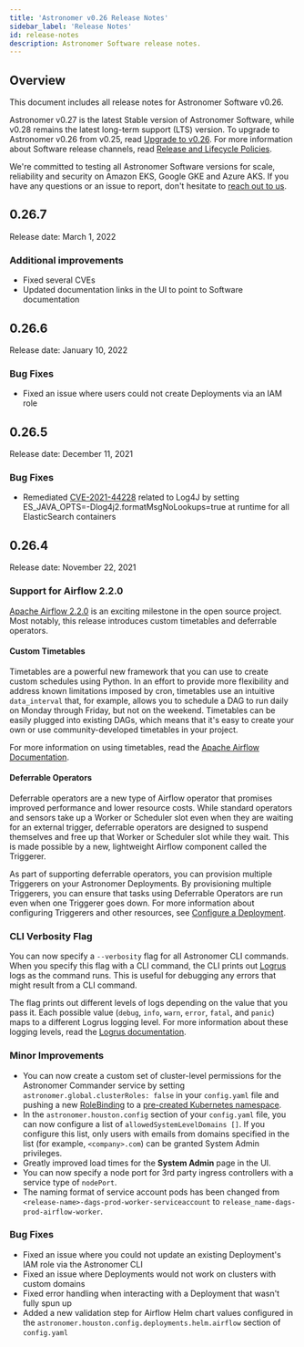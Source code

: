 ```yaml
---
title: 'Astronomer v0.26 Release Notes'
sidebar_label: 'Release Notes'
id: release-notes
description: Astronomer Software release notes.
---
```


## Overview

This document includes all release notes for Astronomer Software v0.26.

Astronomer v0.27 is the latest Stable version of Astronomer Software, while v0.28 remains the latest long-term support (LTS) version. To upgrade to Astronomer v0.26 from v0.25, read [Upgrade to v0.26](upgrade-astronomer-stable.md). For more information about Software release channels, read [Release and Lifecycle Policies](release-lifecycle-policy.md).

We're committed to testing all Astronomer Software versions for scale, reliability and security on Amazon EKS, Google GKE and Azure AKS. If you have any questions or an issue to report, don't hesitate to [reach out to us](https://support.astronomer.io).

## 0.26.7

Release date: March 1, 2022

### Additional improvements

- Fixed several CVEs
- Updated documentation links in the UI to point to Software documentation

## 0.26.6

Release date: January 10, 2022

### Bug Fixes

- Fixed an issue where users could not create Deployments via an IAM role

## 0.26.5

Release date: December 11, 2021

### Bug Fixes

- Remediated [CVE-2021-44228](https://github.com/advisories/GHSA-jfh8-c2jp-5v3q) related to Log4J by setting ES_JAVA_OPTS=-Dlog4j2.formatMsgNoLookups=true at runtime for all ElasticSearch containers

## 0.26.4

Release date: November 22, 2021

### Support for Airflow 2.2.0

[Apache Airflow 2.2.0](https://airflow.apache.org/blog/airflow-2.2.0/) is an exciting milestone in the open source project. Most notably, this release introduces custom timetables and deferrable operators.

#### Custom Timetables

Timetables are a powerful new framework that you can use to create custom schedules using Python. In an effort to provide more flexibility and address known limitations imposed by cron, timetables use an intuitive `data_interval` that, for example, allows you to schedule a DAG to run daily on Monday through Friday, but not on the weekend. Timetables can be easily plugged into existing DAGs, which means that it's easy to create your own or use community-developed timetables in your project.

For more information on using timetables, read the [Apache Airflow Documentation](https://airflow.apache.org/docs/apache-airflow/stable/howto/timetable.html).

#### Deferrable Operators

Deferrable operators are a new type of Airflow operator that promises improved performance and lower resource costs. While standard operators and sensors take up a Worker or Scheduler slot even when they are waiting for an external trigger, deferrable operators are designed to suspend themselves and free up that Worker or Scheduler slot while they wait. This is made possible by a new, lightweight Airflow component called the Triggerer.

As part of supporting deferrable operators, you can provision multiple Triggerers on your Astronomer Deployments. By provisioning multiple Triggerers, you can ensure that tasks using Deferrable Operators are run even when one Triggerer goes down. For more information about configuring Triggerers and other resources, see [Configure a Deployment](configure-deployment.md).

### CLI Verbosity Flag

You can now specify a `--verbosity` flag for all Astronomer CLI commands. When you specify this flag with a CLI command, the CLI prints out [Logrus](https://github.com/sirupsen/logrus) logs as the command runs. This is useful for debugging any errors that might result from a CLI command.

The flag prints out different levels of logs depending on the value that you pass it. Each possible value (`debug`, `info`, `warn`, `error`, `fatal`, and `panic`) maps to a different Logrus logging level. For more information about these logging levels, read the [Logrus documentation](https://github.com/sirupsen/logrus#level-logging).

### Minor Improvements

- You can now create a custom set of cluster-level permissions for the Astronomer Commander service by setting `astronomer.global.clusterRoles: false` in your `config.yaml` file and pushing a new [RoleBinding](https://kubernetes.io/docs/reference/access-authn-authz/rbac/) to a [pre-created Kubernetes namespace](pre-create-namespaces.md).
- In the `astronomer.houston.config` section of your `config.yaml` file, you can now configure a list of `allowedSystemLevelDomains []`. If you configure this list, only users with emails from domains specified in the list (for example, `<company>.com`) can be granted System Admin privileges.
- Greatly improved load times for the **System Admin** page in the UI.
- You can now specify a node port for 3rd party ingress controllers with a service type of `nodePort`.
- The naming format of service account pods has been changed from `<release-name>-dags-prod-worker-serviceaccount` to `release_name-dags-prod-airflow-worker`.

### Bug Fixes

- Fixed an issue where you could not update an existing Deployment's IAM role via the Astronomer CLI
- Fixed an issue where Deployments would not work on clusters with custom domains
- Fixed error handling when interacting with a Deployment that wasn't fully spun up
- Added a new validation step for Airflow Helm chart values configured in the `astronomer.houston.config.deployments.helm.airflow` section of `config.yaml`
